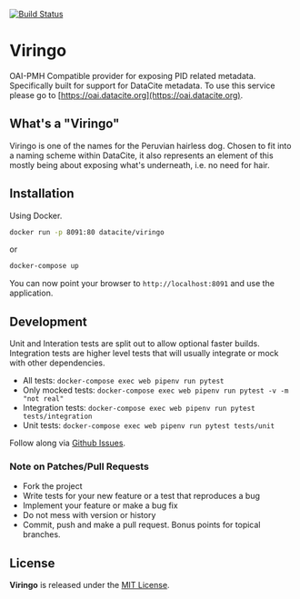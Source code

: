 [![Build Status](https://travis-ci.com/datacite/viringo.svg?branch=master)](https://travis-ci.com/datacite/viringo)

# Viringo

OAI-PMH Compatible provider for exposing PID related metadata.
Specifically built for support for DataCite metadata. To use this service please 
go to [https://oai.datacite.org](https://oai.datacite.org).

## What's a "Viringo"
Viringo is one of the names for the Peruvian hairless dog.
Chosen to fit into a naming scheme within DataCite, it also represents
an element of this mostly being about exposing what's underneath, i.e. no need
for hair.

## Installation

Using Docker.

```bash
docker run -p 8091:80 datacite/viringo
```

or

```bash
docker-compose up
```

You can now point your browser to `http://localhost:8091` and use the application.

## Development

Unit and Interation tests are split out to allow optional faster builds. 
Integration tests are higher level tests that will usually integrate or mock with
other dependencies.

* All tests: `docker-compose exec web pipenv run pytest`
* Only mocked tests: `docker-compose exec web pipenv run pytest -v -m "not real"`
* Integration tests: `docker-compose exec web pipenv run pytest tests/integration`
* Unit tests: `docker-compose exec web pipenv run pytest tests/unit`

Follow along via [Github Issues](https://github.com/datacite/lupo/issues).

### Note on Patches/Pull Requests

* Fork the project
* Write tests for your new feature or a test that reproduces a bug
* Implement your feature or make a bug fix
* Do not mess with version or history
* Commit, push and make a pull request. Bonus points for topical branches.

## License

**Viringo** is released under the [MIT License](https://github.com/datacite/viringo/blob/master/LICENSE).
